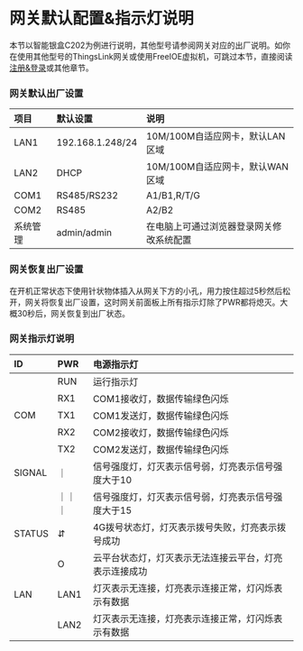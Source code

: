 # 网关默认配置&指示灯说明

本节以智能银盒C202为例进行说明，其他型号请参阅网关对应的出厂说明。如你在使用其他型号的ThingsLink网关或使用FreeIOE虚拟机，可跳过本节，直接阅读 [注册&登录](quick_start/register-and-login.md)或其他章节。

### 网关默认出厂设置

| 项目     | 默认设置         | 说明                                     |
| :-------- | :---------------- | :---------------------------------------- |
| LAN1     | 192.168.1.248/24 | 10M/100M自适应网卡，默认LAN区域          |
| LAN2     | DHCP             | 10M/100M自适应网卡，默认WAN区域          |
| COM1     | RS485/RS232      | A1/B1,R/T/G                              |
| COM2     | RS485            | A2/B2                                    |
| 系统管理 | admin/admin      | 在电脑上可通过浏览器登录网关修改系统配置 |



### 网关恢复出厂设置

在开机正常状态下使用针状物体插入从网关下方的小孔，用力按住超过5秒然后松开，网关将恢复出厂设置，这时网关前面板上所有指示灯除了PWR都将熄灭。大概30秒后，网关恢复到出厂状态。



### 网关指示灯说明

| ID     | PWR      | 电源指示灯                                             |
| :------ | :-------- | :------------------------------------------------------ |
|        | RUN      | 运行指示灯                                             |
|        | RX1      | COM1接收灯，数据传输绿色闪烁                           |
| COM    | TX1      | COM1发送灯，数据传输绿色闪烁                           |
|        | RX2      | COM2接收灯，数据传输绿色闪烁                           |
|        | TX2      | COM2发送灯，数据传输绿色闪烁                           |
| SIGNAL | ｜     | 信号强度灯，灯灭表示信号弱，灯亮表示信号强度大于10     |
|        | ｜｜｜ | 信号强度灯，灯灭表示信号弱，灯亮表示信号强度大于15     |
| STATUS | ⇵     | 4G拨号状态灯，灯灭表示拨号失败，灯亮表示拨号成功       |
|        | O        | 云平台状态灯，灯灭表示无法连接云平台，灯亮表示连接成功 |
| LAN    | LAN1     | 灯灭表示无连接，灯亮表示连接正常，灯闪烁表示有数据     |
|        | LAN2     | 灯灭表示无连接，灯亮表示连接正常，灯闪烁表示有数据     |


